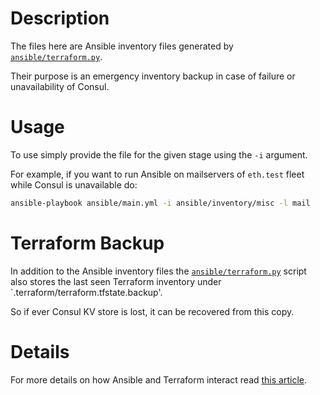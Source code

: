 # Description

The files here are Ansible inventory files generated by [`ansible/terraform.py`](/ansible/terraform.py).

Their purpose is an emergency inventory backup in case of failure or unavailability of Consul.

# Usage

To use simply provide the file for the given stage using the `-i` argument.

For example, if you want to run Ansible on mailservers of `eth.test` fleet while Consul is unavailable do:
```bash
ansible-playbook ansible/main.yml -i ansible/inventory/misc -l mail
```

# Terraform Backup

In addition to the Ansible inventory files the [`ansible/terraform.py`](/ansible/terraform.py) script also stores the last seen Terraform inventory under `.terraform/terraform.tfstate.backup'.

So if ever Consul KV store is lost, it can be recovered from this copy.

# Details

For more details on how Ansible and Terraform interact read [this article](https://github.com/status-im/infra-docs/blob/master/articles/ansible_terraform.md).
